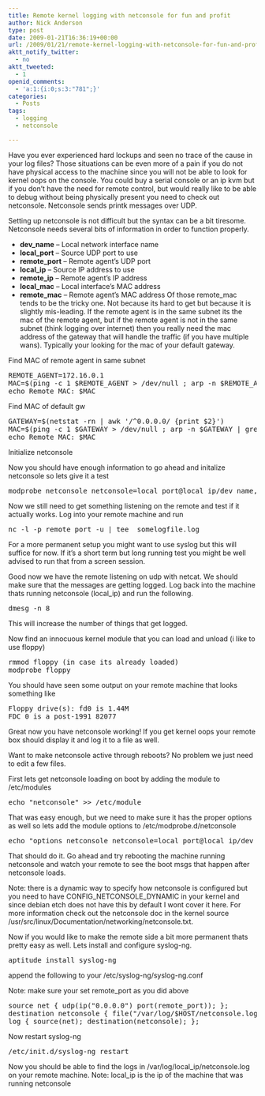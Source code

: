 ```yaml
---
title: Remote kernel logging with netconsole for fun and profit
author: Nick Anderson
type: post
date: 2009-01-21T16:36:19+00:00
url: /2009/01/21/remote-kernel-logging-with-netconsole-for-fun-and-profit/
aktt_notify_twitter:
  - no
aktt_tweeted:
  - 1
openid_comments:
  - 'a:1:{i:0;s:3:"781";}'
categories:
  - Posts
tags:
  - logging
  - netconsole

---
```

Have you ever experienced hard lockups and seen no trace of the cause in your log files? Those situations can be even more of a pain if you do not have physical access to the machine since you will not be able to look for kernel oops on the console. You could buy a serial console or an ip kvm but if you don&#8217;t have the need for remote control, but would really like to be able to debug without being physically present you need to check out netconsole. Netconsole sends printk messages over UDP. <!--more-->

Setting up netconsole is not difficult but the syntax can be a bit tiresome. Netconsole needs several bits of information in order to function properly.

  * **dev_name** &#8211; Local network interface name
  * **local_port** &#8211; Source UDP port to use
  * **remote_port** &#8211; Remote agent&#8217;s UDP port
  * **local_ip** &#8211; Source IP address to use
  * **remote_ip** &#8211; Remote agent&#8217;s IP address
  * **local_mac** &#8211; Local interface&#8217;s MAC address
  * **remote_mac** &#8211; Remote agent&#8217;s MAC address
Of those remote_mac tends to be the tricky one. Not because its hard to get but because it is slightly mis-leading. If the remote agent is in the same subnet its the mac of the remote agent, but if the remote agent is not in the same subnet (think logging over internet) then you really need the mac address of the gateway that will handle the traffic (if you have multiple wans). Typically your looking for the mac of your default gateway.

Find MAC of remote agent in same subnet

<pre class="brush: bash; title: ; notranslate" title="">REMOTE_AGENT=172.16.0.1
MAC=$(ping -c 1 $REMOTE_AGENT &gt; /dev/null ; arp -n $REMOTE_AGENT | grep ^$REMOTE_AGENT | awk '{print $3}')
echo Remote MAC: $MAC
</pre>

Find MAC of default gw

<pre class="brush: bash; title: ; notranslate" title="">GATEWAY=$(netstat -rn | awk '/^0.0.0.0/ {print $2}')
MAC=$(ping -c 1 $GATEWAY &gt; /dev/null ; arp -n $GATEWAY | grep ^$GATEWAY | awk '{print $3}')
echo Remote MAC: $MAC
</pre>

Initialize netconsole
  
Now you should have enough information to go ahead and initalize netconsole so lets give it a test

<pre class="brush: bash; title: ; notranslate" title="">modprobe netconsole netconsole=local_port@local_ip/dev_name,remote_port@remote_ip/remote_mac
</pre>

Now we still need to get something listening on the remote and test if it actually works. Log into your remote machine and run

<pre class="brush: bash; title: ; notranslate" title="">nc -l -p remote_port -u | tee  somelogfile.log
</pre>

For a more permanent setup you might want to use syslog but this will suffice for now. If it&#8217;s a short term but long running test you might be well advised to run that from a screen session.

Good now we have the remote listening on udp with netcat. We should make sure that the messages are getting logged. Log back into the machine thats running netconsole (local_ip) and run the following.

<pre class="brush: bash; title: ; notranslate" title="">dmesg -n 8
</pre>

This will increase the number of things that get logged.
  
Now find an innocuous kernel module that you can load and unload (i like to use floppy)

<pre class="brush: bash; title: ; notranslate" title="">rmmod floppy (in case its already loaded)
modprobe floppy
</pre>

You should have seen some output on your remote machine that looks something like

<pre class="brush: bash; title: ; notranslate" title="">Floppy drive(s): fd0 is 1.44M
FDC 0 is a post-1991 82077
</pre>

Great now you have netconsole working! If you get kernel oops your remote box should display it and log it to a file as well.

Want to make netconsole active through reboots? No problem we just need to edit a few files.

First lets get netconsole loading on boot by adding the module to /etc/modules

<pre class="brush: bash; title: ; notranslate" title="">echo "netconsole" &gt;&gt; /etc/module
</pre>

That was easy enough, but we need to make sure it has the proper options as well so lets add the module options to /etc/modprobe.d/netconsole

<pre class="brush: bash; title: ; notranslate" title="">echo "options netconsole netconsole=local_port@local_ip/dev_name,remote_port@remote_ip/remote_mac" &gt; /etc/modprobe.d/netconsole
</pre>

That should do it. Go ahead and try rebooting the machine running netconsole and watch your remote to see the boot msgs that happen after netconsole loads.

Note: there is a dynamic way to specify how netconsole is configured but you need to have CONFIG\_NETCONSOLE\_DYNAMIC in your kernel and since debian etch does not have this by default I wont cover it here. For more information check out the netconsole doc in the kernel source /usr/src/linux/Documentation/networking/netconsole.txt.

Now if you would like to make the remote side a bit more permanent thats pretty easy as well. Lets install and configure syslog-ng.

<pre class="brush: bash; title: ; notranslate" title="">aptitude install syslog-ng
</pre>

append the following to your /etc/syslog-ng/syslog-ng.conf
  
Note: make sure your set remote_port as you did above

<pre class="brush: bash; title: ; notranslate" title="">source net { udp(ip("0.0.0.0") port(remote_port)); };
destination netconsole { file("/var/log/$HOST/netconsole.log"); };
log { source(net); destination(netconsole); };
</pre>

Now restart syslog-ng

<pre class="brush: bash; title: ; notranslate" title="">/etc/init.d/syslog-ng restart
</pre>

Now you should be able to find the logs in /var/log/local\_ip/netconsole.log on your remote machine. Note: local\_ip is the ip of the machine that was running netconsole